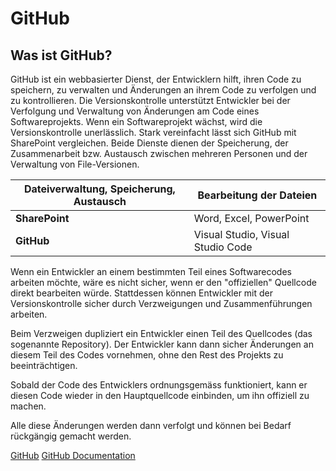 # GitHub

<show-structure depth="2"/>

## Was ist GitHub?

GitHub ist ein webbasierter Dienst, der Entwicklern hilft, ihren Code zu speichern, zu verwalten und Änderungen an ihrem Code zu verfolgen und zu
kontrollieren.
Die Versionskontrolle unterstützt Entwickler bei der Verfolgung und Verwaltung von Änderungen am Code eines Softwareprojekts. Wenn ein Softwareprojekt
wächst, wird die Versionskontrolle unerlässlich.
Stark vereinfacht lässt sich GitHub mit SharePoint vergleichen. Beide Dienste dienen der Speicherung, der Zusammenarbeit bzw. Austausch zwischen
mehreren Personen und der Verwaltung von File-Versionen.

| Dateiverwaltung, Speicherung, Austausch | Bearbeitung der Dateien           |
|-----------------------------------------|-----------------------------------|
| **SharePoint**                          | Word, Excel, PowerPoint           |
| **GitHub**                              | Visual Studio, Visual Studio Code |

Wenn ein Entwickler an einem bestimmten Teil eines Softwarecodes arbeiten möchte, wäre es nicht sicher, wenn er den "offiziellen" Quellcode direkt
bearbeiten würde. Stattdessen können Entwickler mit der Versionskontrolle sicher durch Verzweigungen und Zusammenführungen arbeiten.

Beim Verzweigen dupliziert ein Entwickler einen Teil des Quellcodes (das sogenannte Repository). Der Entwickler kann dann sicher Änderungen an diesem
Teil des Codes vornehmen, ohne den Rest des Projekts zu beeinträchtigen.

Sobald der Code des Entwicklers ordnungsgemäss funktioniert, kann er diesen Code wieder in den Hauptquellcode einbinden, um ihn offiziell zu machen.

Alle diese Änderungen werden dann verfolgt und können bei Bedarf rückgängig gemacht werden.

<seealso>
    <category ref="weitere">
        <a href="https://github.com/">GitHub</a>
        <a href="https://docs.github.com/de">GitHub Documentation</a>
    </category>
</seealso>
